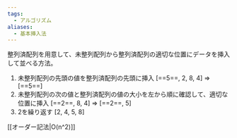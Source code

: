 ```yaml
---
tags:
  - アルゴリズム
aliases:
  - 基本挿入法
---
```

整列済配列を用意して、未整列配列から整列済配列の適切な位置にデータを挿入して並べる方法。
1. 未整列配列の先頭の値を整列済配列の先頭に挿入 \[==5==, 2, 8, 4] => \[==5==]
2. 未整列配列の次の値と整列済配列の値の大小を左から順に確認して、適切な位置に挿入 \[==2==, 8, 4] => \[==2==, 5]
3. 2を繰り返す \[2, 4, 5, 8]

[[オーダー記法|O(n^2)]]
